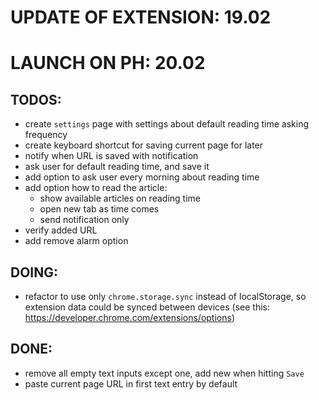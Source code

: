 # UPDATE OF EXTENSION: 19.02
# LAUNCH ON PH: 20.02

## TODOS:
 * create `settings` page with settings about default reading time asking frequency
 * create keyboard shortcut for saving current page for later
 * notify when URL is saved with notification
 * ask user for default reading time, and save it
 * add option to ask user every morning about reading time 
 * add option how to read the article:
   - show available articles on reading time
   - open new tab as time comes
   - send notification only
 * verify added URL
 * add remove alarm option


## DOING:
 * refactor to use only `chrome.storage.sync` instead of localStorage, so extension data could be synced between devices (see this: https://developer.chrome.com/extensions/options)



## DONE:
 * remove all empty text inputs except one, add new when hitting `Save`
 * paste current page URL in first text entry by default

